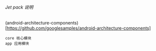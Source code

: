 ###### Jet pack 说明

(android-architecture-components)[https://github.com/googlesamples/android-architecture-components]


>
    core 核心模块
    app 应用模块
